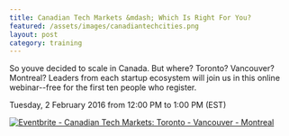 ```yaml
---
title: Canadian Tech Markets &mdash; Which Is Right For You?
featured: /assets/images/canadiantechcities.png
layout: post
category: training
---
```


<p>
So youve decided to scale in Canada. But where? Toronto? Vancouver? Montreal? Leaders from each startup ecosystem will join us in this online webinar--free for the first ten people who register.
</p>
<!--more-->
<p>
Tuesday, 2 February 2016 from 12:00 PM to 1:00 PM (EST) 
</p>
<p>
<a href="https://www.eventbrite.ca/e/canadian-tech-markets-toronto-vancouver-montreal-tickets-20696977216?ref=ebtnebregn" target="_blank"><img src="https://www.eventbrite.ca/custombutton?eid=20696977216" alt="Eventbrite - Canadian Tech Markets: Toronto - Vancouver - Montreal" /></a>
</p>
